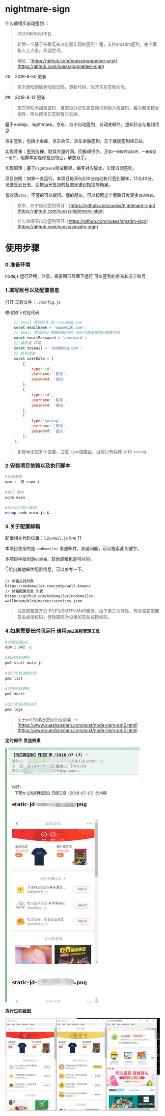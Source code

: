 # nightmare-sign


什么值得买自动签到 ： 
> 2020年09月09日
>
> 新增一个基于谷歌无头浏览器实现的签到工程，支持smzdm签到。完全模拟人工点击。欢迎尝试。
>
> 地址：[https://github.com/xuess/puppeteer-sign](https://github.com/xuess/puppeteer-sign)


##　2018-8-30 更新

> 京东登陆删除登陆验证码，更新代码，放开京东签到功能。

##　2018-8-12 更新

> 京东登陆添加验证码，目前没办法攻克自动识别输入验证码，每次都报错发邮件，所以把京东签到暂时去掉。


基于nodejs、nightmare，京东、苏宁自动签到，自动发邮件，通知日志与报错信息

京东签到，包括小金库、京东会员、京东金融签到，苏宁就是签到领云钻。

实现背景：签到劳神，耽误大量时间，回报却很少，正如`一顿操作猛如虎，一看收益一毛五`，用脚本实现你签到领豆，解放双手。

实现原理：基于`nightmare`测试框架，编写对应脚本，实现自动签到。

项目说明：如果一直运行，本项目每天6点30分自动执行签到脚本，17点40分，发送签到日志，会把当天签到的截图发送到指定邮箱里。

喜欢请`star`，不懂的可以提问。懂的朋友，可以按照这个思路开发更多`自动签到`。

> 京东、苏宁自动签到项目：[https://github.com/xuess/nightmare-sign](https://github.com/xuess/nightmare-sign)
>
> 什么值得买自动签到项目: [https://github.com/xuess/smzdm-sign](https://github.com/xuess/smzdm-sign)


# 使用步骤

### 0.准备环境

nodejs 运行环境，注意，需要图形界面下运行
可以签到的京东和苏宁账号

### 1.填写账号以及配置信息

打开 工程文件：`./config.js`

修改如下对应代码

```javascript
	// email 登陆账号 如：xxxx@qq.com
	const emailName = 'wwww@126.com';
	// email 登陆密码 根据邮箱不同，密码可能是授权码需要注意
	const emailPassword = 'password';
	// 接收者 邮箱
	const toEmail = '10000@qq.com';
	// 账号信息
	const userData = [
		{
			type:'jd',
			username: '账号',
			password: '密码'
		},
		{
			type:'jd',
			username: '账号',
			password: '密码'
		},
		{
			type:'suning',
			username: '账号',
			password: '密码'
		},
	];
```


> 多账号添加多个变量，注意 `type`值类型，目前只有两种 `jd`和 `suning`


### 2.安装项目依赖以及执行脚本

```bash
#安装依赖
npm i  或 cnpm i

#执行 脚本
node main 

#后台运行执行脚本
nohup node main.js &

```

### 3.关于配置邮箱

配置相关代码位置：`lib/mail.js` line 11

本项目使用的是  `nodemailer` 发送邮件，如遇问题，可以搜索此关键字。

本项目中给的是`qq邮箱`，其他邮箱也是可以的。

👇给出其他邮件配置信息，可以参考一下。

```
// 邮箱支持列表
https://nodemailer.com/smtp/well-known/ 
// 邮箱配置信息 列表
https://github.com/nodemailer/nodemailer-wellknown/blob/master/services.json
```

> 注意邮箱要开启 POP3/SMTP/IMAP服务，由于第三方登陆，有些需要配置签名或授权码，登陆密码为设置的签名或授权码。


### 4.如果需要长时间运行 请用`pm2进程管理工具`

```bash
#全局安装pm2
npm i pm2 -g 

#启动签到进程
pm2 start main.js

#显示所有进程状态
pm2 list 

#监视所有进程
pm2 monit              

#显示所有进程日志
pm2 logs

```

> 关于`pm2`的详细使用介绍请看  --> [https://www.xueshanshan.com/post/node-npm-pm2.html](https://www.xueshanshan.com/post/node-npm-pm2.html)




**定时邮件 发送效果**

![](img/email.jpg) 

**执行过程截图**

![](img/sign.jpg)
